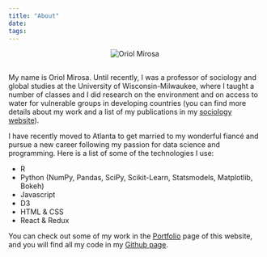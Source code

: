 ```yaml
---
title: "About"
date:
tags:
---
```


<div style="width: 100px; margin: 0 auto 30px auto;"><img src="me.png" alt="Oriol Mirosa"></div>

My name is Oriol Mirosa. Until recently, I was a professor of sociology and global studies at the University of Wisconsin-Milwaukee, where I taught a number of classes and I did research on the environment and on access to water for vulnerable groups in developing countries (you can find more details about my work and a list of my publications in my [sociology website](http://www.mirosa.org/)).

I have recently moved to Atlanta to get married to my wonderful fiancé and pursue a new career following my passion for data science and programming. Here is a list of some of the technologies I use:

- R
- Python (NumPy, Pandas, SciPy, Scikit-Learn, Statsmodels, Matplotlib, Bokeh)
- Javascript
- D3
- HTML & CSS
- React & Redux

You can check out some of my work in the [Portfolio](/portfolio/) page of this website, and you will find all my code in my [Github page](https://github.com/oriolmirosa/).
